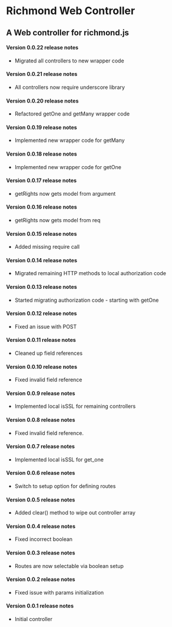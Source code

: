 Richmond Web Controller
========================

A Web controller for richmond.js
-----------------------------------------------

#### Version 0.0.22 release notes

* Migrated all controllers to new wrapper code

#### Version 0.0.21 release notes

* All controllers now require underscore library

#### Version 0.0.20 release notes

* Refactored getOne and getMany wrapper code

#### Version 0.0.19 release notes

* Implemented new wrapper code for getMany

#### Version 0.0.18 release notes

* Implemented new wrapper code for getOne

#### Version 0.0.17 release notes

* getRights now gets model from argument

#### Version 0.0.16 release notes

* getRights now gets model from req

#### Version 0.0.15 release notes

* Added missing require call

#### Version 0.0.14 release notes

* Migrated remaining HTTP methods to local authorization code

#### Version 0.0.13 release notes

* Started migrating authorization code - starting with getOne

#### Version 0.0.12 release notes

* Fixed an issue with POST

#### Version 0.0.11 release notes

* Cleaned up field references

#### Version 0.0.10 release notes

* Fixed invalid field reference

#### Version 0.0.9 release notes

* Implemented local isSSL for remaining controllers

#### Version 0.0.8 release notes

* Fixed invalid field reference.

#### Version 0.0.7 release notes

* Implemented local isSSL for get_one

#### Version 0.0.6 release notes

* Switch to setup option for defining routes

#### Version 0.0.5 release notes

* Added clear() method to wipe out controller array

#### Version 0.0.4 release notes

* Fixed incorrect boolean

#### Version 0.0.3 release notes

* Routes are now selectable via boolean setup

#### Version 0.0.2 release notes

* Fixed issue with params initialization

#### Version 0.0.1 release notes

* Initial controller
